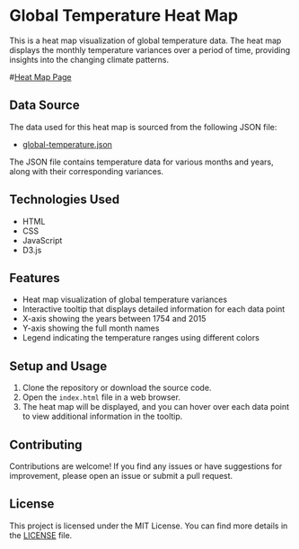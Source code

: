 # Global Temperature Heat Map

This is a heat map visualization of global temperature data. The heat map displays the monthly temperature variances over a period of time, providing insights into the changing climate patterns.

#[Heat Map Page](https://xacah-x.github.io/D3HeatMap/)

## Data Source

The data used for this heat map is sourced from the following JSON file:

- [global-temperature.json](https://raw.githubusercontent.com/freeCodeCamp/ProjectReferenceData/master/global-temperature.json)

The JSON file contains temperature data for various months and years, along with their corresponding variances.

## Technologies Used

- HTML
- CSS
- JavaScript
- D3.js

## Features

- Heat map visualization of global temperature variances
- Interactive tooltip that displays detailed information for each data point
- X-axis showing the years between 1754 and 2015
- Y-axis showing the full month names
- Legend indicating the temperature ranges using different colors

## Setup and Usage

1. Clone the repository or download the source code.
2. Open the `index.html` file in a web browser.
3. The heat map will be displayed, and you can hover over each data point to view additional information in the tooltip.

## Contributing

Contributions are welcome! If you find any issues or have suggestions for improvement, please open an issue or submit a pull request.

## License

This project is licensed under the MIT License. You can find more details in the [LICENSE](LICENSE) file.

